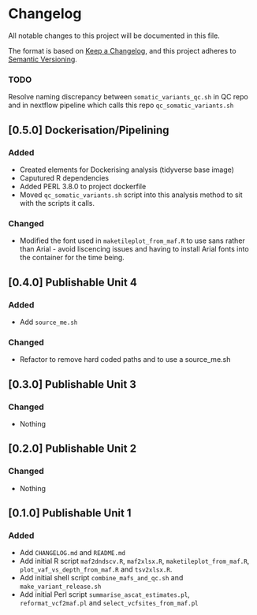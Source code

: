 # Changelog
All notable changes to this project will be documented in this file.

The format is based on [Keep a Changelog](https://keepachangelog.com/en/1.0.0/),
and this project adheres to [Semantic Versioning](https://semver.org/spec/v2.0.0.html).

### TODO 
Resolve naming discrepancy between `somatic_variants_qc.sh` in QC repo and in nextflow pipeline which calls this repo `qc_somatic_variants.sh`

## [0.5.0] Dockerisation/Pipelining
### Added 
- Created elements for Dockerising analysis (tidyverse base image)
- Caputured R dependencies
- Added PERL 3.8.0 to project dockerfile
- Moved `qc_somatic_variants.sh` script into this analysis method to sit with the scripts it calls.
### Changed 
- Modified the font used in `maketileplot_from_maf.R` to use sans rather than Arial - avoid liscencing issues and having to install Arial fonts into the container for the time being. 


## [0.4.0] Publishable Unit 4
### Added
- Add `source_me.sh`

### Changed
- Refactor to remove hard coded paths and to use a source_me.sh

## [0.3.0] Publishable Unit 3
### Changed
- Nothing

## [0.2.0] Publishable Unit 2
### Changed
- Nothing

## [0.1.0] Publishable Unit 1
### Added
- Add `CHANGELOG.md` and `README.md`
- Add initial R script `maf2dndscv.R`, `maf2xlsx.R`, `maketileplot_from_maf.R`,
`plot_vaf_vs_depth_from_maf.R` and `tsv2xlsx.R`.
- Add initial shell script `combine_mafs_and_qc.sh` and `make_variant_release.sh`
- Add initial Perl script `summarise_ascat_estimates.pl`, `reformat_vcf2maf.pl` and `select_vcfsites_from_maf.pl`
